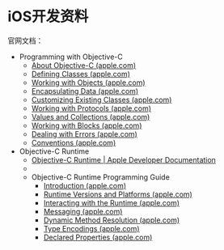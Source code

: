 # iOS开发资料

官网文档：

* Programming with Objective-C
  * [About Objective-C (apple.com)](https://developer.apple.com/library/archive/documentation/Cocoa/Conceptual/ProgrammingWithObjectiveC/Introduction/Introduction.html#//apple_ref/doc/uid/TP40011210-CH1-SW1)
  * [Defining Classes (apple.com)](https://developer.apple.com/library/archive/documentation/Cocoa/Conceptual/ProgrammingWithObjectiveC/DefiningClasses/DefiningClasses.html#//apple_ref/doc/uid/TP40011210-CH3-SW1)
  * [Working with Objects (apple.com)](https://developer.apple.com/library/archive/documentation/Cocoa/Conceptual/ProgrammingWithObjectiveC/WorkingwithObjects/WorkingwithObjects.html#//apple_ref/doc/uid/TP40011210-CH4-SW1)
  * [Encapsulating Data (apple.com)](https://developer.apple.com/library/archive/documentation/Cocoa/Conceptual/ProgrammingWithObjectiveC/EncapsulatingData/EncapsulatingData.html#//apple_ref/doc/uid/TP40011210-CH5-SW1)
  * [Customizing Existing Classes (apple.com)](https://developer.apple.com/library/archive/documentation/Cocoa/Conceptual/ProgrammingWithObjectiveC/CustomizingExistingClasses/CustomizingExistingClasses.html#//apple_ref/doc/uid/TP40011210-CH6-SW1)
  * [Working with Protocols (apple.com)](https://developer.apple.com/library/archive/documentation/Cocoa/Conceptual/ProgrammingWithObjectiveC/WorkingwithProtocols/WorkingwithProtocols.html#//apple_ref/doc/uid/TP40011210-CH11-SW1)
  * [Values and Collections (apple.com)](https://developer.apple.com/library/archive/documentation/Cocoa/Conceptual/ProgrammingWithObjectiveC/FoundationTypesandCollections/FoundationTypesandCollections.html#//apple_ref/doc/uid/TP40011210-CH7-SW1)
  * [Working with Blocks (apple.com)](https://developer.apple.com/library/archive/documentation/Cocoa/Conceptual/ProgrammingWithObjectiveC/WorkingwithBlocks/WorkingwithBlocks.html#//apple_ref/doc/uid/TP40011210-CH8-SW1)
  * [Dealing with Errors (apple.com)](https://developer.apple.com/library/archive/documentation/Cocoa/Conceptual/ProgrammingWithObjectiveC/ErrorHandling/ErrorHandling.html#//apple_ref/doc/uid/TP40011210-CH9-SW1)
  * [Conventions (apple.com)](https://developer.apple.com/library/archive/documentation/Cocoa/Conceptual/ProgrammingWithObjectiveC/Conventions/Conventions.html#//apple_ref/doc/uid/TP40011210-CH10-SW1)
* Objective-C Runtime
  * [Objective-C Runtime | Apple Developer Documentation](https://developer.apple.com/documentation/objectivec/objective-c_runtime?language=objc)
  * 
  * Objective-C Runtime Programming Guide
    * [Introduction (apple.com)](https://developer.apple.com/library/archive/documentation/Cocoa/Conceptual/ObjCRuntimeGuide/Introduction/Introduction.html)
    * [Runtime Versions and Platforms (apple.com)](https://developer.apple.com/library/archive/documentation/Cocoa/Conceptual/ObjCRuntimeGuide/Articles/ocrtVersionsPlatforms.html#//apple_ref/doc/uid/TP40008048-CH106-SW1)
    * [Interacting with the Runtime (apple.com)](https://developer.apple.com/library/archive/documentation/Cocoa/Conceptual/ObjCRuntimeGuide/Articles/ocrtInteracting.html#//apple_ref/doc/uid/TP40008048-CH103-SW1)
    * [Messaging (apple.com)](https://developer.apple.com/library/archive/documentation/Cocoa/Conceptual/ObjCRuntimeGuide/Articles/ocrtHowMessagingWorks.html#//apple_ref/doc/uid/TP40008048-CH104-SW1)
    * [Dynamic Method Resolution (apple.com)](https://developer.apple.com/library/archive/documentation/Cocoa/Conceptual/ObjCRuntimeGuide/Articles/ocrtDynamicResolution.html#//apple_ref/doc/uid/TP40008048-CH102-SW1)
    * [Type Encodings (apple.com)](https://developer.apple.com/library/archive/documentation/Cocoa/Conceptual/ObjCRuntimeGuide/Articles/ocrtTypeEncodings.html#//apple_ref/doc/uid/TP40008048-CH100-SW1)
    * [Declared Properties (apple.com)](https://developer.apple.com/library/archive/documentation/Cocoa/Conceptual/ObjCRuntimeGuide/Articles/ocrtPropertyIntrospection.html#//apple_ref/doc/uid/TP40008048-CH101-SW1)
